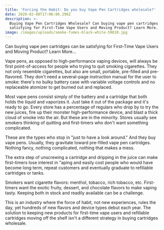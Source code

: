 ```yaml
---
title: 'Forcing the Habit: Do you buy Vape Pen Cartridges wholesale?'
date: 2020-02-08T17:06:06.296Z
description: >-
  Buying Vape Pen Cartridges Wholesale? Can buying vape pen cartridges can be
  satisfying for First-Time Vape Users and Moving Product? Learn More... 
image: /images/uploads/smoke-fumes-black-white-59810.jpg
---
```

Can buying vape pen cartridges can be satisfying for First-Time Vape Users and Moving Product? Learn More... 

Vape pens, as opposed to high-performance vaping devices, will always be first point-of-access for people who trying to quit smoking cigarettes. They not only resemble cigarettes, but also are small, portable, pre-filled and pre-flavored. They don't need a several-page instruction manual for the user to smoke: there's no bulky battery case with variable voltage controls and no replaceable atomizer to get burned out and replaced.

Most vape pens consist simply of the battery and a cartridge that both holds the liquid and vaporizes it. Just take it out of the package and it's ready to go. Every store has a percentage of regulars who drop by to try the new juices, fire up their monster high-performance device, and blast a thick cloud of smoke into the air. But these are in the minority. Stores usually see smokers thinking of quitting and first-timers who don't want something complicated. 

These are the types who stop in "just to have a look around." And they buy vape pens.  Usually, they gravitate toward pre-filled vape pen cartridges. Nothing fancy, nothing complicated, nothing that makes a mess. 

The extra step of unscrewing a cartridge and dripping in the juice can make first-timers lose interest in "aping and easily cost people who would have become long term, repeat customers and eventually graduate to refillable cartridges or tanks. 

Smokers want cigarette flavors: menthol, tobacco, rich tobacco, etc. First-timers want the exotic fruity, dessert, and chocolate flavors to make vaping tasty. Keeping both in stock and readily available can be a challenge. 

This is an industry where the force of habit, not new experiences, rules the day, yet hundreds of new flavors and device types debut each year. The solution to keeping new products for first-time vape users and refillable cartridges moving off the shelf isn't a different strategy in buying cartridges wholesale.
